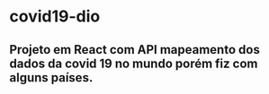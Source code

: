 # covid19-dio

## Projeto em React com API mapeamento dos dados da covid 19 no mundo porém fiz com alguns países.
